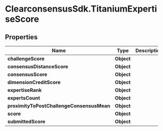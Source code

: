 # ClearconsensusSdk.TitaniumExpertiseScore

## Properties

Name | Type | Description | Notes
------------ | ------------- | ------------- | -------------
**challengeScore** | **Object** |  | [optional] 
**consensusDistanceScore** | **Object** |  | [optional] 
**consensusScore** | **Object** |  | [optional] 
**dimensionCreditScore** | **Object** |  | [optional] 
**expertiseRank** | **Object** |  | [optional] 
**expertsCount** | **Object** |  | [optional] 
**proximityToPostChallengeConsensusMean** | **Object** |  | [optional] 
**score** | **Object** |  | [optional] 
**submittedScore** | **Object** |  | [optional] 


